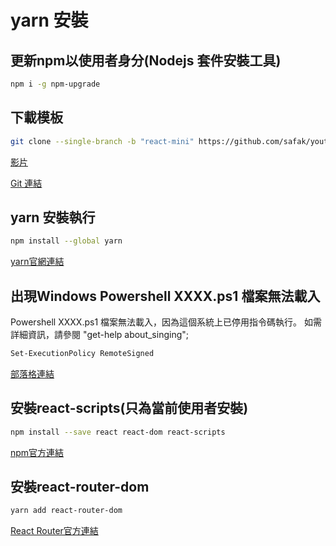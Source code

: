 # yarn 安裝

## 更新npm以使用者身分(Nodejs 套件安裝工具)

~~~bash
npm i -g npm-upgrade
~~~

## 下載模板

~~~bash
git clone --single-branch -b "react-mini" https://github.com/safak/youtube2022.git
~~~

[影片](https://www.youtube.com/watch?v=0aPLk2e2Z3g)

[Git 連結](https://github.com/safak/youtube2022.git)

## yarn 安裝執行

~~~bash
npm install --global yarn
~~~

[yarn官網連結](https://classic.yarnpkg.com/en/docs/install#windows-tab)

## 出現Windows Powershell XXXX.ps1 檔案無法載入

Powershell XXXX.ps1 檔案無法載入，因為這個系統上已停用指令碼執行。
如需詳細資訊，請參閱 "get-help about_singing";

~~~bash
Set-ExecutionPolicy RemoteSigned
~~~

[部落格連結](https://blog.twtnn.com/2013/11/windows-powershell-xxxxps1.html)

## 安裝react-scripts(只為當前使用者安裝)

~~~bash
npm install --save react react-dom react-scripts
~~~

[npm官方連結](https://www.npmjs.com/package/react-scripts)

## 安裝react-router-dom

~~~bash
yarn add react-router-dom
~~~

[React Router官方連結](https://reactrouter.com/en/main/start/tutorial)
